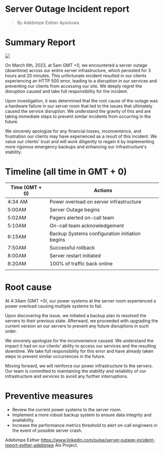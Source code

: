 # Server Outage Incident report

> By Adebimpe Esther Ayooluwa

# Summary Report

![](https://t3.ftcdn.net/jpg/04/92/09/72/240_F_492097246_yagE8x9Uk8M9IekPy7GBuE0x1Uoa7esD.jpg)

On March 6th, 2023, at 5am GMT +0, we encountered a server outage (downtime) across our entire server infrastructure, which persisted for 3 hours and 20 minutes. This unfortunate incident resulted in our clients experiencing an HTTP 500 error, leading to a disruption in our services and preventing our clients from accessing our site. We deeply regret the disruption caused and take full responsibility for the incident.

Upon investigation, it was determined that the root cause of the outage was a hardware failure in our server room that led to the issues that ultimately caused the service disruption. We understand the gravity of this and are taking immediate steps to prevent similar incidents from occurring in the future.

We sincerely apologize for any financial losses, inconvenience, and frustration our clients may have experienced as a result of this incident. We value our clients' trust and will work diligently to regain it by implementing more rigorous emergency backups and enhancing our infrastructure's stability.

# Timeline (all time in GMT + 0)

| Time (GMT + 0) | Actions                                        |
| -------------- | ---------------------------------------------- |
| 4:34 AM        | Power overload on server infrastructure        |
| 5:00AM         | Server Outage begins                           |
| 5:02AM         | Pagers alerted on-call team                    |
| 5:10AM         | On-call team acknowledgement                   |
| 6:15AM         | Backup Systems configuration initiation begins |
| 7:50AM         | Successful rollback                            |
| 8:00AM         | Server restart initiated                       |
| 8:20AM         | 100% of traffic back online                    |
|                |

# Root cause

At 4:34am (GMT +0), our power systems at the server room experienced a power overload causing multiple systems to fail.

Upon discovering the issue, we initiated a backup plan to resolved the servers to their previous state. Afterward, we proceeded with upgrading the current version on our servers to prevent any future disruptions in such order.

We sincerely apologize for the inconvenience caused. We understand the impact it had on our clients' ability to access our services and the resulting downtime. We take full responsibility for this error and have already taken steps to prevent similar occurrences in the future.

Moving forward, we will reinforce our power infrastructure to the servers. Our team is committed to maintaining the stability and reliability of our infrastructure and services to avoid any further interruptions.

# Preventive measures

- Review the current power systems to the server room.
- Implement a more robust backup system to ensure data integrity and availability.
- Increase the performance metrics threshold to alert on-call engineers in the event of possible server crash.

Adebimpe Esther
https://www.linkedin.com/pulse/server-outage-incident-report-esther-adebimpe
Alx Project.

